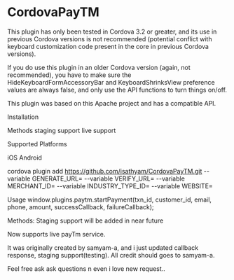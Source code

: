 # CordovaPayTM

This plugin has only been tested in Cordova 3.2 or greater, and its use in previous Cordova versions is not recommended (potential conflict with keyboard customization code present in the core in previous Cordova versions).

If you do use this plugin in an older Cordova version (again, not recommended), you have to make sure the HideKeyboardFormAccessoryBar and KeyboardShrinksView preference values are always false, and only use the API functions to turn things on/off.

This plugin was based on this Apache project and has a compatible API.

Installation

Methods
  staging support
  live support

Supported Platforms

iOS
Android

cordova plugin add https://github.com/isathyam/CordovaPayTM.git --variable GENERATE_URL=<Checksum Generation URL> --variable VERIFY_URL=<Checksum Validation Url> --variable MERCHANT_ID=<MerchantID> --variable INDUSTRY_TYPE_ID=<IndustryType> --variable WEBSITE=<WAPWebsiteName>


Usage
window.plugins.paytm.startPayment(txn_id, customer_id, email, phone, amount, successCallback, failureCallback);

Methods: 
  Staging support will be added in near future
  
  Now supports live payTm service.

It was originally created by samyam-a, and i just updated callback response, staging support(testing).
All credit should goes to samyam-a.

Feel free ask ask questions n even i love new request..


